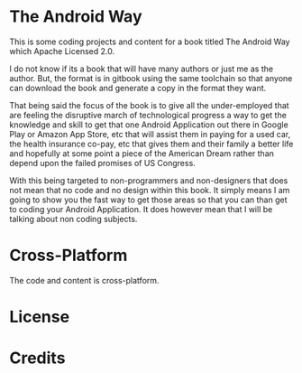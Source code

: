 The Android Way
===============

This is some coding projects and content for a book titled The Android Way which
Apache Licensed 2.0.

I do not know if its a book that will have many authors or just me as the author. But, the format is in
gitbook using the same toolchain so that anyone can download the book and generate a
copy in the format they want.

That being said the focus of the book is to give all the under-employed that are feeling the disruptive
march of technological progress a way to get the knowledge and skill to get that one Android Application
out there in Google Play or Amazon App Store, etc that will assist them in paying for a used car,
the health insurance  co-pay, etc that gives them and their family a better life and hopefully at some
point a piece of the American Dream rather than depend upon the failed promises of US Congress.

With this being targeted to non-programmers and non-designers that does not mean that no code and no design
within this book. It simply means I am going to show you the fast way to get those areas so that you
can than get to coding your Android Application. It does however mean that I will be talking about non
coding subjects.

# Cross-Platform

The code and content is cross-platform.

# License

# Credits

